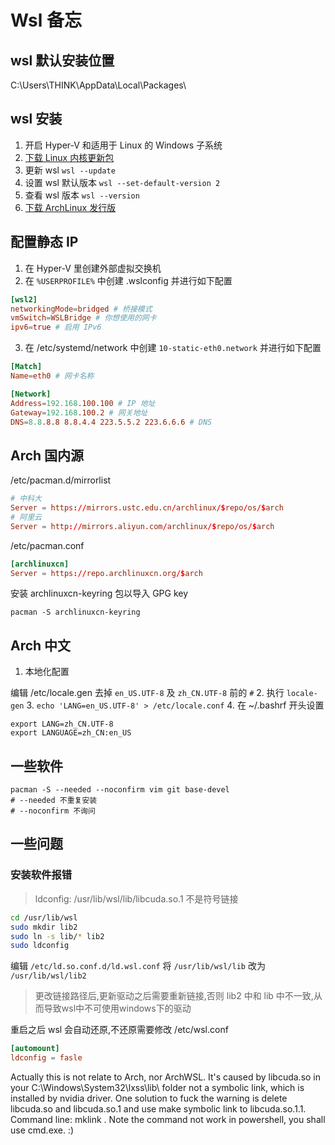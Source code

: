 # Wsl 备忘

## wsl 默认安装位置

C:\Users\THINK\AppData\Local\Packages\

## wsl 安装

1. 开启 Hyper-V 和适用于 Linux 的 Windows 子系统
2. [下载 Linux 内核更新包](https://wslstorestorage.blob.core.windows.net/wslblob/wsl_update_x64.msi)
3. 更新 wsl ```wsl --update```
4. 设置 wsl 默认版本 ```wsl --set-default-version 2```
5. 查看 wsl 版本 ```wsl --version```
6. [下载 ArchLinux 发行版](https://wsldl-pg.github.io/ArchW-docs/)

## 配置静态 IP

1. 在 Hyper-V 里创建外部虚拟交换机
2. 在 ```%USERPROFILE%``` 中创建 .wslconfig 并进行如下配置

```conf
[wsl2]
networkingMode=bridged # 桥接模式
vmSwitch=WSLBridge # 你想使用的网卡
ipv6=true # 启用 IPv6
```

3. 在 /etc/systemd/network 中创建 ```10-static-eth0.network``` 并进行如下配置

```conf
[Match]
Name=eth0 # 网卡名称

[Network]
Address=192.168.100.100 # IP 地址
Gateway=192.168.100.2 # 网关地址
DNS=8.8.8.8 8.8.4.4 223.5.5.2 223.6.6.6 # DNS
```

## Arch 国内源

/etc/pacman.d/mirrorlist

```conf
# 中科大
Server = https://mirrors.ustc.edu.cn/archlinux/$repo/os/$arch
# 阿里云
Server = http://mirrors.aliyun.com/archlinux/$repo/os/$arch
```

/etc/pacman.conf

```conf
[archlinuxcn]
Server = https://repo.archlinuxcn.org/$arch
```

安装 archlinuxcn-keyring 包以导入 GPG key

```shell
pacman -S archlinuxcn-keyring
```

## Arch 中文

1. 本地化配置

编辑 /etc/locale.gen 去掉 ```en_US.UTF-8``` 及 ```zh_CN.UTF-8``` 前的 ```#```
2. 执行 ```locale-gen```
3. ```echo 'LANG=en_US.UTF-8' > /etc/locale.conf```
4. 在 ~/.bashrf 开头设置

```shell
export LANG=zh_CN.UTF-8
export LANGUAGE=zh_CN:en_US
```

## 一些软件

```shell
pacman -S --needed --noconfirm vim git base-devel
# --needed 不重复安装
# --noconfirm 不询问
```

## 一些问题

### 安装软件报错

> ldconfig: /usr/lib/wsl/lib/libcuda.so.1 不是符号链接

```bash
cd /usr/lib/wsl
sudo mkdir lib2
sudo ln -s lib/* lib2
sudo ldconfig
```

编辑 ```/etc/ld.so.conf.d/ld.wsl.conf``` 将 ```/usr/lib/wsl/lib``` 改为 ```/usr/lib/wsl/lib2```

> 更改链接路径后,更新驱动之后需要重新链接,否则 lib2 中和 lib 中不一致,从而导致wsl中不可使用windows下的驱动

重启之后 wsl 会自动还原,不还原需要修改 /etc/wsl.conf

```conf
[automount]
ldconfig = fasle
```

Actually this is not relate to Arch, nor ArchWSL. It's caused by libcuda.so in your C:\Windows\System32\lxss\lib\ folder not a symbolic link, which is installed by nvidia driver. One solution to fuck the warning is delete libcuda.so and libcuda.so.1 and use
make symbolic link to libcuda.so.1.1. Command line: mklink <target file> <source file>. Note the command not work in powershell, you shall use cmd.exe.
:)
